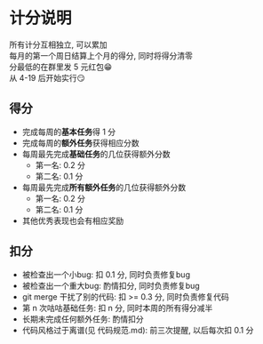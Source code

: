 
# 计分说明

所有计分互相独立, 可以累加  
每月的第一个周日结算上个月的得分, 同时将得分清零  
分最低的在群里发 5 元红包😁  
从 4-19 后开始实行😏

## 得分

- 完成每周的**基本任务**得 1 分
- 完成每周的**额外任务**获得相应分数
- 每周最先完成**基础任务**的几位获得额外分数
  - 第一名: 0.2 分
  - 第二名: 0.1 分
- 每周最先完成**所有额外任务**的几位获得额外分数
  - 第一名: 0.2 分
  - 第二名: 0.1 分
- 其他优秀表现也会有相应奖励

## 扣分

- 被检查出一个小bug: 扣 0.1 分, 同时负责修复bug
- 被检查出一个重大bug: 酌情扣分, 同时负责修复bug
- git merge 干扰了别的代码: 扣 >= 0.3 分, 同时负责修复代码
- 第 n 次咕咕基础任务: 扣 n 分, 同时本周的所有得分减半
- 长期未完成任何额外任务: 酌情扣分
- 代码风格过于离谱(见 代码规范.md): 前三次提醒, 以后每次扣 0.1 分
